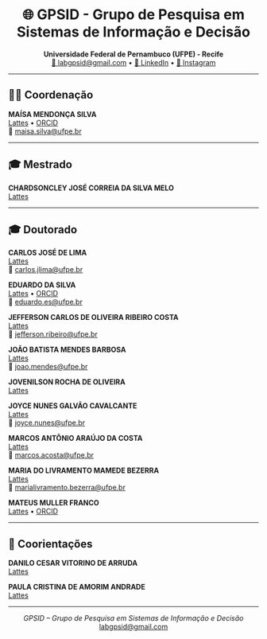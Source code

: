 <h1 align="center">🌐 GPSID - Grupo de Pesquisa em Sistemas de Informação e Decisão</h1>

<p align="center">
  <b>Universidade Federal de Pernambuco (UFPE) - Recife</b><br>
  <a href="mailto:labgpsid@gmail.com">📧 labgpsid@gmail.com</a> • 
  <a href="https://www.linkedin.com/company/grupo-de-pesquisa-em-sistemas-de-informa%C3%A7%C3%A3o-e-decis%C3%A3o-gpsid-ufpe/">🔗 LinkedIn</a> • 
  <a href="https://www.instagram.com/labgpsid/">📸 Instagram</a>
</p>

---

## 👩‍🏫 Coordenação

**MAÍSA MENDONÇA SILVA**  
[Lattes](http://lattes.cnpq.br/1719660651640802) • [ORCID](https://orcid.org/0000-0003-4223-2769)  
📧 maisa.silva@ufpe.br  

---

## 🎓 Mestrado

**CHARDSONCLEY JOSÉ CORREIA DA SILVA MELO**  
[Lattes](http://lattes.cnpq.br/4730758926255746)

---

## 🎓 Doutorado

**CARLOS JOSÉ DE LIMA**  
[Lattes](http://lattes.cnpq.br/6652468960979337)  
📧 carlos.jlima@ufpe.br  

**EDUARDO DA SILVA**  
[Lattes](http://lattes.cnpq.br/9698302403435499) • [ORCID](https://orcid.org/0000-0002-2455-2294)  
📧 eduardo.es@ufpe.br  

**JEFFERSON CARLOS DE OLIVEIRA RIBEIRO COSTA**  
[Lattes](http://lattes.cnpq.br/6411337258532071)  
📧 jefferson.ribeiro@ufpe.br  

**JOÃO BATISTA MENDES BARBOSA**  
[Lattes](http://lattes.cnpq.br/4686033623536696)  
📧 joao.mendes@ufpe.br  

**JOVENILSON ROCHA DE OLIVEIRA**  
[Lattes](http://lattes.cnpq.br/4863817903775091)

**JOYCE NUNES GALVÃO CAVALCANTE**  
[Lattes](http://lattes.cnpq.br/9078115312448557)  
📧 joyce.nunes@ufpe.br  

**MARCOS ANTÔNIO ARAÚJO DA COSTA**  
[Lattes](http://lattes.cnpq.br/0908944937890798)  
📧 marcos.acosta@ufpe.br  

**MARIA DO LIVRAMENTO MAMEDE BEZERRA**  
[Lattes](http://lattes.cnpq.br/2045810723587545)  
📧 marialivramento.bezerra@ufpe.br  

**MATEUS MULLER FRANCO**  
[Lattes](http://lattes.cnpq.br/9554919145483656) • [ORCID](https://orcid.org/0000-0001-5137-4342)

---

## 🤝 Coorientações

**DANILO CESAR VITORINO DE ARRUDA**  
[Lattes](http://lattes.cnpq.br/2725265019496657)

**PAULA CRISTINA DE AMORIM ANDRADE**  
[Lattes](http://lattes.cnpq.br/6398108441133432)

---

<p align="center">
  <i>GPSID – Grupo de Pesquisa em Sistemas de Informação e Decisão</i><br>
  <a href="mailto:labgpsid@gmail.com">labgpsid@gmail.com</a>
</p>
